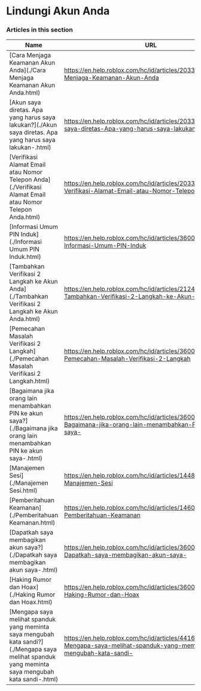 # Lindungi Akun Anda  
### Articles in this section
Name|URL
-|-
[Cara Menjaga Keamanan Akun Anda](./Cara Menjaga Keamanan Akun Anda.html) |https://en.help.roblox.com/hc/id/articles/203313380-Cara-Menjaga-Keamanan-Akun-Anda
[Akun saya diretas. Apa yang harus saya lakukan?](./Akun saya diretas. Apa yang harus saya lakukan-.html) |https://en.help.roblox.com/hc/id/articles/203313390-Akun-saya-diretas-Apa-yang-harus-saya-lakukan-
[Verifikasi Alamat Email atau Nomor Telepon Anda](./Verifikasi Alamat Email atau Nomor Telepon Anda.html) |https://en.help.roblox.com/hc/id/articles/203313350-Verifikasi-Alamat-Email-atau-Nomor-Telepon-Anda
[Informasi Umum PIN Induk](./Informasi Umum PIN Induk.html) |https://en.help.roblox.com/hc/id/articles/360000239523-Informasi-Umum-PIN-Induk
[Tambahkan Verifikasi 2 Langkah ke Akun Anda](./Tambahkan Verifikasi 2 Langkah ke Akun Anda.html) |https://en.help.roblox.com/hc/id/articles/212459863-Tambahkan-Verifikasi-2-Langkah-ke-Akun-Anda
[Pemecahan Masalah Verifikasi 2 Langkah](./Pemecahan Masalah Verifikasi 2 Langkah.html) |https://en.help.roblox.com/hc/id/articles/360000350706-Pemecahan-Masalah-Verifikasi-2-Langkah
[Bagaimana jika orang lain menambahkan PIN ke akun saya?](./Bagaimana jika orang lain menambahkan PIN ke akun saya-.html) |https://en.help.roblox.com/hc/id/articles/360031316752-Bagaimana-jika-orang-lain-menambahkan-PIN-ke-akun-saya-
[Manajemen Sesi](./Manajemen Sesi.html) |https://en.help.roblox.com/hc/id/articles/14482664311060-Manajemen-Sesi
[Pemberitahuan Keamanan](./Pemberitahuan Keamanan.html) |https://en.help.roblox.com/hc/id/articles/14600116607508-Pemberitahuan-Keamanan
[Dapatkah saya membagikan akun saya?](./Dapatkah saya membagikan akun saya-.html) |https://en.help.roblox.com/hc/id/articles/360000236103-Dapatkah-saya-membagikan-akun-saya-
[Haking Rumor dan Hoax](./Haking Rumor dan Hoax.html) |https://en.help.roblox.com/hc/id/articles/360000240346-Haking-Rumor-dan-Hoax
[Mengapa saya melihat spanduk yang meminta saya mengubah kata sandi?](./Mengapa saya melihat spanduk yang meminta saya mengubah kata sandi-.html) |https://en.help.roblox.com/hc/id/articles/4416940180500-Mengapa-saya-melihat-spanduk-yang-meminta-saya-mengubah-kata-sandi-